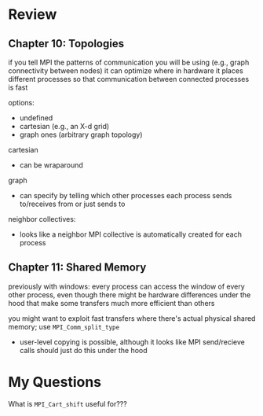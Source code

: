 # Review

## Chapter 10: Topologies

if you tell MPI the patterns of communication you will be using (e.g., graph connectivity between nodes) it can optimize where in hardware it places different processes so that communication between connected processes is fast

options:
* undefined
* cartesian (e.g., an X-d grid)
* graph ones (arbitrary graph topology)

cartesian
* can be wraparound

graph
* can specify by telling which other processes each process sends to/receives from or just sends to

neighbor collectives:
* looks like a neighbor MPI collective is automatically created for each process

## Chapter 11: Shared Memory

previously with windows: every process can access the window of every other process, even though there might be hardware differences under the hood that make some transfers much more efficient than others

you might want to exploit fast transfers where there's actual physical shared memory; use `MPI_Comm_split_type`
* user-level copying is possible, although it looks like MPI send/recieve calls should just do this under the hood 

# My Questions

What is `MPI_Cart_shift` useful for???
